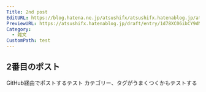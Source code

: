 ```yaml
---
Title: 2nd post
EditURL: https://blog.hatena.ne.jp/atsushifx/atsushifx.hatenablog.jp/atom/entry/6801883189129913320
PreviewURL: https://atsushifx.hatenablog.jp/draft/entry/1d78XC06ibCY9dM2y1yVofYePvQ
Category:
  - 雑文
CustomPath: test
---
```


## 2番目のポスト

GitHub経由でポストするテスト
カテゴリー、タグがうまくつくかもテストする
